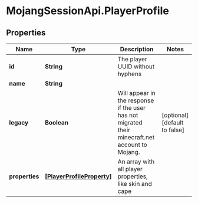 # MojangSessionApi.PlayerProfile

## Properties
Name | Type | Description | Notes
------------ | ------------- | ------------- | -------------
**id** | **String** | The player UUID without hyphens | 
**name** | **String** |  | 
**legacy** | **Boolean** | Will appear in the response if the user has not migrated their minecraft.net account to Mojang. | [optional] [default to false]
**properties** | [**[PlayerProfileProperty]**](PlayerProfileProperty.md) | An array with all player properties, like skin and cape | 


